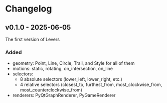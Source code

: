 # Changelog

## v0.1.0 - 2025-06-05
The first version of Levers
### Added
- geometry: Point, Line, Circle, Trail, and Style for all of them
- motions: static, rotating, on_intersection, on_line
- selectors: 
  - 8 absolute selectors (lower_left, lower_right, etc.)
  - 4 relative selectors (closest_to, furthest_from, most_clockwise_from, most_counterclockwise_from)
- renderers: PyQtGraphRenderer, PyGameRenderer
